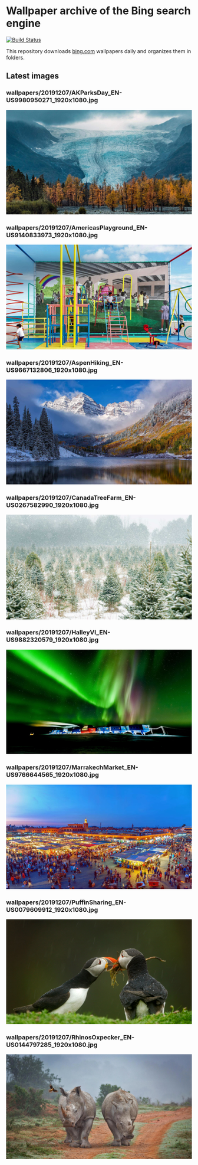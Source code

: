 # Wallpaper archive of the Bing search engine

[![Build Status](https://travis-ci.org/kijart/bing-daily-images-dl.svg?branch=wallpapers)](https://travis-ci.org/kijart/bing-daily-images-dl)

This repository downloads [bing.com](https://www.bing.com) wallpapers daily and organizes them in folders.

## Latest images

<!-- Wallpapers -->

### wallpapers/20191207/AKParksDay_EN-US9980950271_1920x1080.jpg

![wallpapers/20191207/AKParksDay_EN-US9980950271_1920x1080.jpg](wallpapers/20191207/AKParksDay_EN-US9980950271_1920x1080.jpg)

### wallpapers/20191207/AmericasPlayground_EN-US9140833973_1920x1080.jpg

![wallpapers/20191207/AmericasPlayground_EN-US9140833973_1920x1080.jpg](wallpapers/20191207/AmericasPlayground_EN-US9140833973_1920x1080.jpg)

### wallpapers/20191207/AspenHiking_EN-US9667132806_1920x1080.jpg

![wallpapers/20191207/AspenHiking_EN-US9667132806_1920x1080.jpg](wallpapers/20191207/AspenHiking_EN-US9667132806_1920x1080.jpg)

### wallpapers/20191207/CanadaTreeFarm_EN-US0267582990_1920x1080.jpg

![wallpapers/20191207/CanadaTreeFarm_EN-US0267582990_1920x1080.jpg](wallpapers/20191207/CanadaTreeFarm_EN-US0267582990_1920x1080.jpg)

### wallpapers/20191207/HalleyVI_EN-US9882320579_1920x1080.jpg

![wallpapers/20191207/HalleyVI_EN-US9882320579_1920x1080.jpg](wallpapers/20191207/HalleyVI_EN-US9882320579_1920x1080.jpg)

### wallpapers/20191207/MarrakechMarket_EN-US9766644565_1920x1080.jpg

![wallpapers/20191207/MarrakechMarket_EN-US9766644565_1920x1080.jpg](wallpapers/20191207/MarrakechMarket_EN-US9766644565_1920x1080.jpg)

### wallpapers/20191207/PuffinSharing_EN-US0079609912_1920x1080.jpg

![wallpapers/20191207/PuffinSharing_EN-US0079609912_1920x1080.jpg](wallpapers/20191207/PuffinSharing_EN-US0079609912_1920x1080.jpg)

### wallpapers/20191207/RhinosOxpecker_EN-US0144797285_1920x1080.jpg

![wallpapers/20191207/RhinosOxpecker_EN-US0144797285_1920x1080.jpg](wallpapers/20191207/RhinosOxpecker_EN-US0144797285_1920x1080.jpg)


